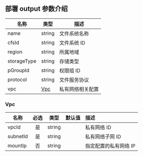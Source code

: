 ## 部署 output 参数介绍

| 名称        | 类型        | 描述             |
| ----------- | ----------- | ---------------- |
| name        | string      | 文件系统名称     |
| cfsId       | string      | 文件系统 ID      |
| region      | string      | 所属地域         |
| storageType | string      | 存储类型         |
| pGroupId    | string      | 权限组 ID        |
| protocol    | string      | 文件服务协议     |
| vpc         | [Vpc](#Vpc) | 私有网络相关配置 |

### Vpc

| 名称     | 必选 |  类型  | 默认值 | 描述                  |
| -------- | :--: | :----: | :----: | :-------------------- |
| vpcId    |  是  | string |        | 私有网络 ID           |
| subnetId |  是  | string |        | 私有网络子网 ID       |
| mountIp  |  否  | string |        | 指定配置的私有网络 IP |

